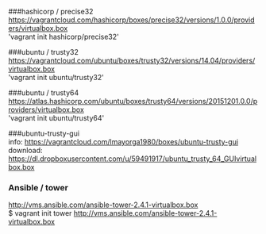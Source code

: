 ###hashicorp / precise32  
https://vagrantcloud.com/hashicorp/boxes/precise32/versions/1.0.0/providers/virtualbox.box  
'vagrant init hashicorp/precise32'  

###ubuntu / trusty32  
https://vagrantcloud.com/ubuntu/boxes/trusty32/versions/14.04/providers/virtualbox.box    
'vagrant init ubuntu/trusty32'  

###ubuntu / trusty64  
https://atlas.hashicorp.com/ubuntu/boxes/trusty64/versions/20151201.0.0/providers/virtualbox.box  
'vagrant init ubuntu/trusty64'  

###ubuntu-trusty-gui  
info: https://vagrantcloud.com/lmayorga1980/boxes/ubuntu-trusty-gui    
download: https://dl.dropboxusercontent.com/u/59491917/ubuntu_trusty_64_GUIvirtualbox.box    

### Ansible / tower  
http://vms.ansible.com/ansible-tower-2.4.1-virtualbox.box  
$ vagrant init tower http://vms.ansible.com/ansible-tower-2.4.1-virtualbox.box  
